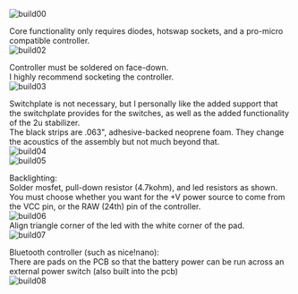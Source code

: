 ![build00](https://imgur.com/DhzRMTr.jpg)

Core functionality only requires diodes, hotswap sockets, and a pro-micro compatible controller.  
![build02](https://imgur.com/ULljqTB.jpg)  

Controller must be soldered on face-down.  
I highly recommend socketing the controller.  
![build03](https://imgur.com/rJ1ZKQ3.jpg)  

Switchplate is not necessary, but I personally like the added support that the switchplate provides for the switches, as well as the added functionality of the 2u stabilizer.  
The black strips are .063", adhesive-backed neoprene foam. They change the acoustics of the assembly but not much beyond that.  
![build04](https://imgur.com/et9bksr.jpg)  
![build05](https://imgur.com/nRZXyZ1.jpg)  

Backlighting:  
Solder mosfet, pull-down resistor (4.7kohm), and led resistors as shown.  
You must choose whether you want for the +V power source to come from the VCC pin, or the RAW (24th) pin of the controller.  
![build06](https://imgur.com/kleGBJy.jpg)  
Align triangle corner of the led with the white corner of the pad.  
![build07](https://imgur.com/XNCJUfq.jpg)  

Bluetooth controller (such as nice!nano):  
There are pads on the PCB so that the battery power can be run across an external power switch (also built into the pcb)  
![build08](https://imgur.com/HRy7gvl.jpg)  
